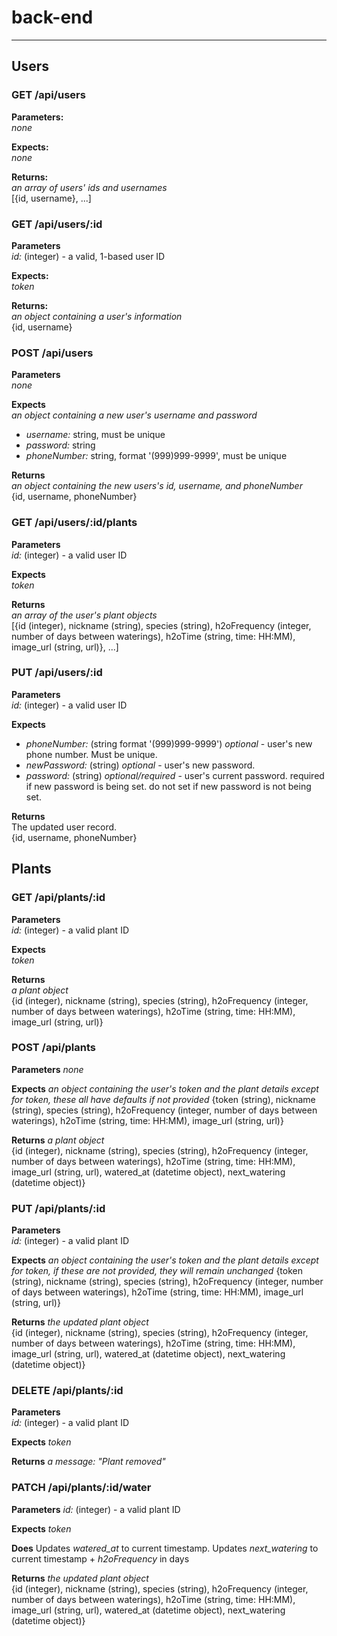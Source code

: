 # back-end
______________________________________
## Users

### GET /api/users
**Parameters:**  
_none_

**Expects:**  
_none_

**Returns:**  
_an array of users' ids and usernames_  
[{id, username}, ...]


### GET /api/users/:id
**Parameters**  
_id:_ (integer) - a valid, 1-based user ID

**Expects:**  
_token_

**Returns:**  
_an object containing a user's information_  
{id, username}


### POST /api/users
**Parameters**  
_none_

**Expects**  
_an object containing a new user's username and password_
* _username:_ string, must be unique
* _password:_ string
* _phoneNumber:_ string, format '(999)999-9999', must be unique

**Returns**  
_an object containing the new users's id, username, and phoneNumber_  
{id, username, phoneNumber}

### GET /api/users/:id/plants
**Parameters**  
_id:_ (integer) - a valid user ID

**Expects**  
_token_

**Returns**  
_an array of the user's plant objects_  
[{id (integer), nickname (string), species (string), h2oFrequency (integer, number of days between waterings), h2oTime (string, time: HH:MM), image_url (string, url)}, ...]

### PUT /api/users/:id
**Parameters**  
_id:_ (integer) - a valid user ID

**Expects**
* _phoneNumber:_ (string format '(999)999-9999') _optional_ - user's new phone number. Must be unique.
* _newPassword:_ (string) _optional_ - user's new password.
* _password:_ (string) _optional/required_ - user's current password. required if new password is being set. do not set if new password is not being set.

**Returns**  
The updated user record.  
{id, username, phoneNumber}

## Plants

### GET /api/plants/:id
**Parameters**  
_id:_ (integer) - a valid plant ID

**Expects**  
_token_

**Returns**  
_a plant object_  
{id (integer), nickname (string), species (string), h2oFrequency (integer, number of days between waterings), h2oTime (string, time: HH:MM), image_url (string, url)}

### POST /api/plants
**Parameters**
_none_

**Expects**
_an object containing the user's token and the plant details_
_except for token, these all have defaults if not provided_
{token (string), nickname (string), species (string), h2oFrequency (integer, number of days between waterings), h2oTime (string, time: HH:MM), image_url (string, url)}

**Returns**
_a plant object_  
{id (integer), nickname (string), species (string), h2oFrequency (integer, number of days between waterings), h2oTime (string, time: HH:MM), image_url (string, url), watered_at (datetime object), next_watering (datetime object)}

### PUT /api/plants/:id
**Parameters**  
_id:_ (integer) - a valid plant ID

**Expects**
_an object containing the user's token and the plant details_
_except for token, if these are not provided, they will remain unchanged_
{token (string), nickname (string), species (string), h2oFrequency (integer, number of days between waterings), h2oTime (string, time: HH:MM), image_url (string, url)}

**Returns**
_the updated plant object_  
{id (integer), nickname (string), species (string), h2oFrequency (integer, number of days between waterings), h2oTime (string, time: HH:MM), image_url (string, url), watered_at (datetime object), next_watering (datetime object)}

### DELETE /api/plants/:id
**Parameters**  
_id:_ (integer) - a valid plant ID

**Expects**
_token_

**Returns**
_a message: "Plant removed"_  

### PATCH /api/plants/:id/water
**Parameters**
_id:_ (integer) - a valid plant ID

**Expects**
_token_

**Does**
Updates _watered_at_ to current timestamp. Updates _next_watering_ to current timestamp + _h2oFrequency_ in days

**Returns**
_the updated plant object_   
{id (integer), nickname (string), species (string), h2oFrequency (integer, number of days between waterings), h2oTime (string, time: HH:MM), image_url (string, url), watered_at (datetime object), next_watering (datetime object)}

